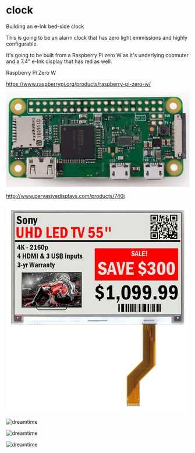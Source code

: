 # clock
Building an e-Ink bed-side clock

This is going to be an alarm clock that has zero light emmissions and highly configurable.

It's going to be built from a Raspberry Pi zero W as it's underlying copmuter and a 7.4" e-Ink display that has red as well.

Raspberry Pi Zero W

https://www.raspberrypi.org/products/raspberry-pi-zero-w/

![Raspberry Pi](readme/rpzw.jpg?raw=true "Raspberry Pi")

http://www.pervasivedisplays.com/products/740i

![e-Ink](readme/pd.jpg?raw=true "e-Ink Display")


![dreamtime](stand.jpg)

![dreamtime](https://imgur.com/IkyqoUh)

![dreamtime](https://imgur.com/rJ9ABPe)
